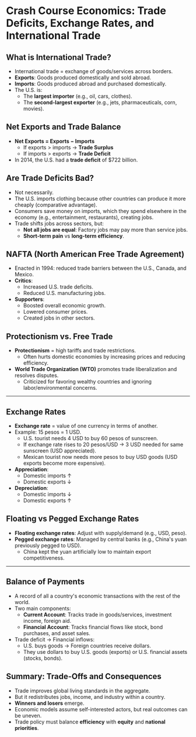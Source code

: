 # Crash Course Economics: Trade Deficits, Exchange Rates, and International Trade

## What is International Trade?

- International trade = exchange of goods/services across borders.
- **Exports**: Goods produced domestically and sold abroad.
- **Imports**: Goods produced abroad and purchased domestically.
- The U.S. is:
  - The **largest importer** (e.g., oil, cars, clothes).
  - The **second-largest exporter** (e.g., jets, pharmaceuticals, corn, movies).

## Net Exports and Trade Balance

- **Net Exports = Exports − Imports**
  - If exports > imports → **Trade Surplus**
  - If imports > exports → **Trade Deficit**
- In 2014, the U.S. had a **trade deficit** of $722 billion.

## Are Trade Deficits Bad?

- Not necessarily.
- The U.S. imports clothing because other countries can produce it more cheaply (comparative advantage).
- Consumers save money on imports, which they spend elsewhere in the economy (e.g., entertainment, restaurants), creating jobs.
- Trade shifts jobs across sectors, but:
  - **Not all jobs are equal**: Factory jobs may pay more than service jobs.
  - **Short-term pain** vs **long-term efficiency**.

## NAFTA (North American Free Trade Agreement)

- Enacted in 1994: reduced trade barriers between the U.S., Canada, and Mexico.
- **Critics**:
  - Increased U.S. trade deficits.
  - Reduced U.S. manufacturing jobs.
- **Supporters**:
  - Boosted overall economic growth.
  - Lowered consumer prices.
  - Created jobs in other sectors.

## Protectionism vs. Free Trade

- **Protectionism** = high tariffs and trade restrictions.
  - Often hurts domestic economies by increasing prices and reducing efficiency.
- **World Trade Organization (WTO)** promotes trade liberalization and resolves disputes.
  - Criticized for favoring wealthy countries and ignoring labor/environmental concerns.

---

## Exchange Rates

- **Exchange rate** = value of one currency in terms of another.
- Example: 15 pesos = 1 USD.
  - U.S. tourist needs 4 USD to buy 60 pesos of sunscreen.
  - If exchange rate rises to 20 pesos/USD → 3 USD needed for same sunscreen (USD appreciated).
  - Mexican tourist now needs more pesos to buy USD goods (USD exports become more expensive).
- **Appreciation**:
  - Domestic imports ↑
  - Domestic exports ↓
- **Depreciation**:
  - Domestic imports ↓
  - Domestic exports ↑

## Floating vs Pegged Exchange Rates

- **Floating exchange rates**: Adjust with supply/demand (e.g., USD, peso).
- **Pegged exchange rates**: Managed by central banks (e.g., China's yuan previously pegged to USD).
  - China kept the yuan artificially low to maintain export competitiveness.

---

## Balance of Payments

- A record of all a country's economic transactions with the rest of the world.
- Two main components:
  - **Current Account**: Tracks trade in goods/services, investment income, foreign aid.
  - **Financial Account**: Tracks financial flows like stock, bond purchases, and asset sales.
- Trade deficit → Financial inflows:
  - U.S. buys goods → Foreign countries receive dollars.
  - They use dollars to buy U.S. goods (exports) or U.S. financial assets (stocks, bonds).

## Summary: Trade-Offs and Consequences

- Trade improves global living standards in the aggregate.
- But it redistributes jobs, income, and industry within a country.
- **Winners and losers** emerge.
- Economic models assume self-interested actors, but real outcomes can be uneven.
- Trade policy must balance **efficiency** with **equity** and **national priorities**.

